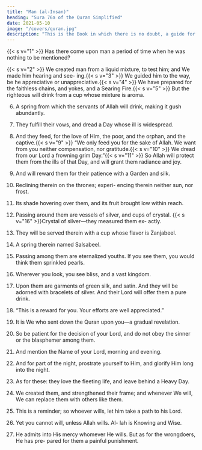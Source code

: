 ```yaml
---
title: "Man (al-Insan)"
heading: "Sura 76a of the Quran Simplified"
date: 2021-05-10
image: "/covers/quran.jpg"
description: "This is the Book in which there is no doubt, a guide for the righteous."
---
```



{{< s v="1" >}}  Has there come upon man a period of time when he was nothing to be mentioned?

{{< s v="2" >}}  We created man from a liquid mixture, to test him; and We made him hearing and see-
ing.{{< s v="3" >}}  We guided him to the way, be he appreciative or unappreciative.{{< s v="4" >}}  We have prepared for the faithless chains,
and yokes, and a Searing Fire.{{< s v="5" >}}  But the righteous will drink from a cup
whose mixture is aroma.

6. A spring from which the servants of Allah
will drink, making it gush abundantly.
7. They fulfill their vows, and dread a Day
whose ill is widespread.
8. And they feed, for the love of Him, the poor,
and the orphan, and the captive.{{< s v="9" >}}  “We only feed you for the sake of Allah. We
want from you neither compensation, nor
gratitude.{{< s v="10" >}}  We dread from our Lord a frowning grim
Day.”{{< s v="11" >}}  So Allah will protect them from the ills of
that Day, and will grant them radiance and
joy.
12. And will reward them for their patience
with a Garden and silk.
13. Reclining therein on the thrones; experi-
encing therein neither sun, nor frost.
14. Its shade hovering over them, and its fruit
brought low within reach.
15. Passing around them are vessels of silver,
and cups of crystal.
{{< s v="16" >}}Crystal of silver—they measured them ex-
actly.
17. They will be served therein with a cup
whose flavor is Zanjabeel.
18. A
spring therein named Salsabeel.

19. Passing among them are eternalized
youths. If you see them, you would think
them sprinkled pearls.
20. Wherever you look, you see bliss, and a
vast kingdom.
21. Upon them are garments of green silk, and
satin. And they will be adorned with bracelets
of silver. And their Lord will offer them a
pure drink.
22. “This is a reward for you. Your efforts are
well appreciated.”
23. It is We who sent down the Quran upon
you—a gradual revelation.
24. So be patient for the decision of your Lord,
and do not obey the sinner or the blasphemer
among them.
25. And mention the Name of your Lord,
morning and evening.
26. And for part of the night, prostrate yourself
to Him, and glorify Him long into the night.
27. As for these: they love the fleeting life, and
leave behind a Heavy Day.
28. We created them, and strengthened their
frame; and whenever We will, We can replace
them with others like them.
29. This is a reminder; so whoever wills, let
him take a path to his Lord.
30. Yet you cannot will, unless Allah wills. Al-
lah is Knowing and Wise.
31. He admits into His mercy whomever He
wills. But as for the wrongdoers, He has pre-
pared for them a painful punishment.
